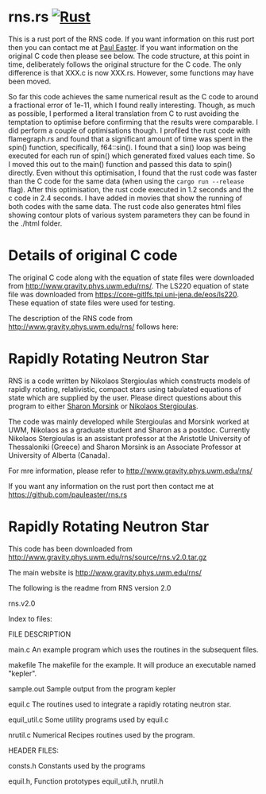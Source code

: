 # rns.rs	[![Rust](https://github.com/pauleaster/rns.rs/actions/workflows/rust.yml/badge.svg)](https://github.com/pauleaster/rns.rs/actions/workflows/rust.yml)

This is a rust port of the RNS code. If you want information on this rust port then you can contact me at [Paul Easter](mailto:paul.john.easter@gmail.com).  If you want information on the original C code then please see below. The code structure, at this point in time, deliberately follows the original structure for the C code. The only difference is that XXX.c is now XXX.rs. However, some functions may have been moved.

So far this code achieves the same numerical result as the C code to around a fractional error of 1e-11, which I found really interesting. Though, as much as possible, I performed a literal translation from C to rust avoiding the temptation to optimise before confirming that the results were comparable. I did perform a couple of optimisations though. I profiled the rust code with flamegraph.rs and found that a significant amount of time was spent in the spin() function, specifically, f64::sin(). I found that a sin() loop was being executed for each run of spin() which generated fixed values each time. So I moved this out to the main() function and passed this data to spin() directly. Even without this optimisation, I found that the rust code was faster than the C code for the same data (when using the `cargo run --release` flag). After this optimisation, the rust code executed in 1.2 seconds and the c code in 2.4 seconds. I have added in movies that show the running of both codes with the same data. The rust code also generates html files showing contour plots of various system parameters they can be found in the ./html folder.

# Details of original C code

The original C code along with the equation of state files were downloaded from http://www.gravity.phys.uwm.edu/rns/. The LS220 equation of state file was downloaded from https://core-gitlfs.tpi.uni-jena.de/eos/ls220. These equation of state files were used for testing.

The description of the RNS code from http://www.gravity.phys.uwm.edu/rns/ follows here:

# Rapidly Rotating Neutron Star
RNS is a code written by Nikolaos Stergioulas which constructs models of rapidly rotating, relativistic, compact stars using tabulated equations of state which are supplied by the user. Please direct questions about this program to either [Sharon Morsink](mailto:morsink@phys.ualberta.ca) or [Nikolaos Stergioulas](mailto:niksterg@aei-potsdam.mpg.de).

The code was mainly developed while Stergioulas and Morsink worked at UWM, Nikolaos as a graduate student and Sharon as a postdoc. Currently Nikolaos Stergioulas is an assistant professor at the Aristotle University of Thessaloniki (Greece) and Sharon Morsink is an Associate Professor at University of Alberta (Canada).

For mre information, please refer to http://www.gravity.phys.uwm.edu/rns/ 

If you want any information on the rust port then contact me at https://github.com/pauleaster/rns.rs

# Rapidly Rotating Neutron Star

This code has been downloaded from http://www.gravity.phys.uwm.edu/rns/source/rns.v2.0.tar.gz

The main website is http://www.gravity.phys.uwm.edu/rns/

The following is the readme from RNS version 2.0


rns.v2.0

Index to files:

FILE		DESCRIPTION

main.c	 	An example program which uses the routines in
		the subsequent files. 

makefile	The makefile for the example. It will produce
		an executable named "kepler". 

sample.out	Sample output from the program kepler

equil.c 	The routines used to integrate a rapidly rotating 
		neutron star. 

equil_util.c	Some utility programs used by equil.c

nrutil.c	Numerical Recipes routines used by the program.

HEADER FILES:

consts.h	Constants used by the programs

equil.h,	Function prototypes 
equil_util.h, 
nrutil.h  
